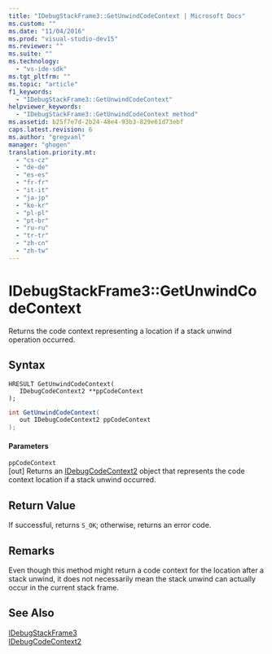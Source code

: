 ```yaml
---
title: "IDebugStackFrame3::GetUnwindCodeContext | Microsoft Docs"
ms.custom: ""
ms.date: "11/04/2016"
ms.prod: "visual-studio-dev15"
ms.reviewer: ""
ms.suite: ""
ms.technology: 
  - "vs-ide-sdk"
ms.tgt_pltfrm: ""
ms.topic: "article"
f1_keywords: 
  - "IDebugStackFrame3::GetUnwindCodeContext"
helpviewer_keywords: 
  - "IDebugStackFrame3::GetUnwindCodeContext method"
ms.assetid: b25f7e7d-2b24-48e4-93b3-829e61d73ebf
caps.latest.revision: 6
ms.author: "gregvanl"
manager: "ghogen"
translation.priority.mt: 
  - "cs-cz"
  - "de-de"
  - "es-es"
  - "fr-fr"
  - "it-it"
  - "ja-jp"
  - "ko-kr"
  - "pl-pl"
  - "pt-br"
  - "ru-ru"
  - "tr-tr"
  - "zh-cn"
  - "zh-tw"
---
```

# IDebugStackFrame3::GetUnwindCodeContext
Returns the code context representing a location if a stack unwind operation occurred.  
  
## Syntax  
  
```cpp#  
HRESULT GetUnwindCodeContext(  
   IDebugCodeContext2 **ppCodeContext  
);  
```  
  
```c#  
int GetUnwindCodeContext(  
   out IDebugCodeContext2 ppCodeContext  
);  
```  
  
#### Parameters  
 `ppCodeContext`  
 [out] Returns an [IDebugCodeContext2](../../../extensibility/debugger/reference/idebugcodecontext2.md) object that represents the code context location if a stack unwind occurred.  
  
## Return Value  
 If successful, returns `S_OK`; otherwise, returns an error code.  
  
## Remarks  
 Even though this method might return a code context for the location after a stack unwind, it does not necessarily mean the stack unwind can actually occur in the current stack frame.  
  
## See Also  
 [IDebugStackFrame3](../../../extensibility/debugger/reference/idebugstackframe3.md)   
 [IDebugCodeContext2](../../../extensibility/debugger/reference/idebugcodecontext2.md)